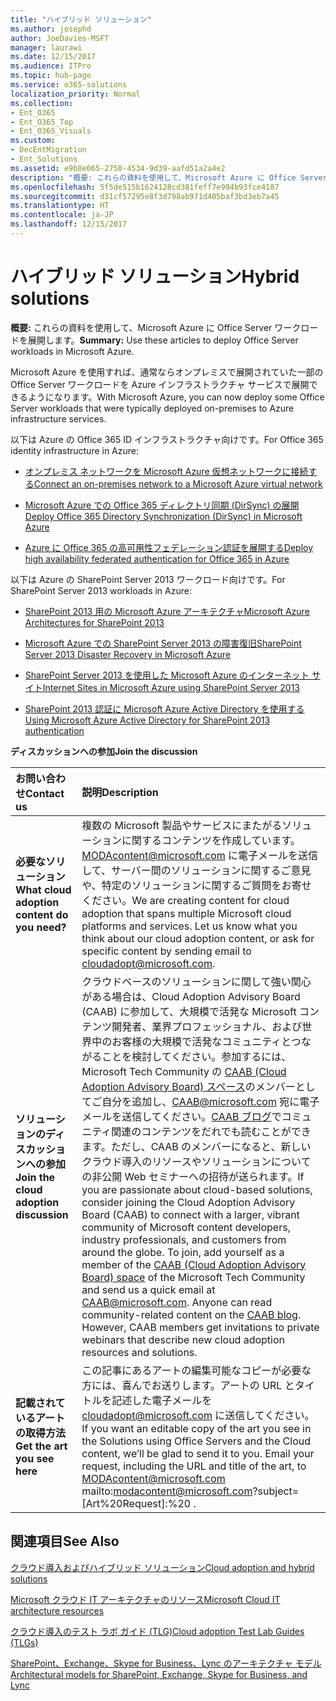 ```yaml
---
title: "ハイブリッド ソリューション"
ms.author: josephd
author: JoeDavies-MSFT
manager: laurawi
ms.date: 12/15/2017
ms.audience: ITPro
ms.topic: hub-page
ms.service: o365-solutions
localization_priority: Normal
ms.collection:
- Ent_O365
- Ent_O365_Top
- Ent_O365_Visuals
ms.custom:
- DecEntMigration
- Ent_Solutions
ms.assetid: e9b8e065-2750-4534-9d39-aafd51a2a4e2
description: "概要: これらの資料を使用して、Microsoft Azure に Office Server ワークロードを展開します。"
ms.openlocfilehash: 5f5de515b1624128cd381feff7e994b93fce4187
ms.sourcegitcommit: d31cf57295e8f3d798ab971d405baf3bd3eb7a45
ms.translationtype: HT
ms.contentlocale: ja-JP
ms.lasthandoff: 12/15/2017
---
```

# <a name="hybrid-solutions"></a><span data-ttu-id="3b8aa-103">ハイブリッド ソリューション</span><span class="sxs-lookup"><span data-stu-id="3b8aa-103">Hybrid solutions</span></span>

 <span data-ttu-id="3b8aa-104">**概要:** これらの資料を使用して、Microsoft Azure に Office Server ワークロードを展開します。</span><span class="sxs-lookup"><span data-stu-id="3b8aa-104">**Summary:** Use these articles to deploy Office Server workloads in Microsoft Azure.</span></span>
  
<span data-ttu-id="3b8aa-105">Microsoft Azure を使用すれば、通常ならオンプレミスで展開されていた一部の Office Server ワークロードを Azure インフラストラクチャ サービスで展開できるようになります。</span><span class="sxs-lookup"><span data-stu-id="3b8aa-105">With Microsoft Azure, you can now deploy some Office Server workloads that were typically deployed on-premises to Azure infrastructure services.</span></span>
  
<span data-ttu-id="3b8aa-106">以下は Azure の Office 365 ID インフラストラクチャ向けです。</span><span class="sxs-lookup"><span data-stu-id="3b8aa-106">For Office 365 identity infrastructure in Azure:</span></span>
  
- [<span data-ttu-id="3b8aa-107">オンプレミス ネットワークを Microsoft Azure 仮想ネットワークに接続する</span><span class="sxs-lookup"><span data-stu-id="3b8aa-107">Connect an on-premises network to a Microsoft Azure virtual network</span></span>](connect-an-on-premises-network-to-a-microsoft-azure-virtual-network.md)
    
- [<span data-ttu-id="3b8aa-108">Microsoft Azure での Office 365 ディレクトリ同期 (DirSync) の展開</span><span class="sxs-lookup"><span data-stu-id="3b8aa-108">Deploy Office 365 Directory Synchronization (DirSync) in Microsoft Azure</span></span>](deploy-office-365-directory-synchronization-dirsync-in-microsoft-azure.md)
    
- [<span data-ttu-id="3b8aa-109">Azure に Office 365 の高可用性フェデレーション認証を展開する</span><span class="sxs-lookup"><span data-stu-id="3b8aa-109">Deploy high availability federated authentication for Office 365 in Azure</span></span>](deploy-high-availability-federated-authentication-for-office-365-in-azure.md)
    
<span data-ttu-id="3b8aa-110">以下は Azure の SharePoint Server 2013 ワークロード向けです。</span><span class="sxs-lookup"><span data-stu-id="3b8aa-110">For SharePoint Server 2013 workloads in Azure:</span></span>
  
- [<span data-ttu-id="3b8aa-111">SharePoint 2013 用の Microsoft Azure アーキテクチャ</span><span class="sxs-lookup"><span data-stu-id="3b8aa-111">Microsoft Azure Architectures for SharePoint 2013</span></span>](microsoft-azure-architectures-for-sharepoint-2013.md)
    
- [<span data-ttu-id="3b8aa-112">Microsoft Azure での SharePoint Server 2013 の障害復旧</span><span class="sxs-lookup"><span data-stu-id="3b8aa-112">SharePoint Server 2013 Disaster Recovery in Microsoft Azure</span></span>](sharepoint-server-2013-disaster-recovery-in-microsoft-azure.md)
    
- [<span data-ttu-id="3b8aa-113">SharePoint Server 2013 を使用した Microsoft Azure のインターネット サイト</span><span class="sxs-lookup"><span data-stu-id="3b8aa-113">Internet Sites in Microsoft Azure using SharePoint Server 2013</span></span>](internet-sites-in-microsoft-azure-using-sharepoint-server-2013.md)
    
- [<span data-ttu-id="3b8aa-114">SharePoint 2013 認証に Microsoft Azure Active Directory を使用する</span><span class="sxs-lookup"><span data-stu-id="3b8aa-114">Using Microsoft Azure Active Directory for SharePoint 2013 authentication</span></span>](using-microsoft-azure-active-directory-for-sharepoint-2013-authentication.md)
    
<span data-ttu-id="3b8aa-115">**ディスカッションへの参加**</span><span class="sxs-lookup"><span data-stu-id="3b8aa-115">**Join the discussion**</span></span>

|<span data-ttu-id="3b8aa-116">**お問い合わせ**</span><span class="sxs-lookup"><span data-stu-id="3b8aa-116">**Contact us**</span></span>|<span data-ttu-id="3b8aa-117">**説明**</span><span class="sxs-lookup"><span data-stu-id="3b8aa-117">**Description**</span></span>|
|:-----|:-----|
|<span data-ttu-id="3b8aa-118">**必要なソリューション**</span><span class="sxs-lookup"><span data-stu-id="3b8aa-118">**What cloud adoption content do you need?**</span></span> <br/> |<span data-ttu-id="3b8aa-p101">複数の Microsoft 製品やサービスにまたがるソリューションに関するコンテンツを作成しています。[MODAcontent@microsoft.com](mailto:cloudadopt@microsoft.com?Subject=[Cloud%20Adoption%20Content%20Feedback]:%20) に電子メールを送信して、サーバー間のソリューションに関するご意見や、特定のソリューションに関するご質問をお寄せください。</span><span class="sxs-lookup"><span data-stu-id="3b8aa-p101">We are creating content for cloud adoption that spans multiple Microsoft cloud platforms and services. Let us know what you think about our cloud adoption content, or ask for specific content by sending email to [cloudadopt@microsoft.com](mailto:cloudadopt@microsoft.com?Subject=[Cloud%20Adoption%20Content%20Feedback]:%20).  </span></span><br/> |
|<span data-ttu-id="3b8aa-121">**ソリューションのディスカッションへの参加**</span><span class="sxs-lookup"><span data-stu-id="3b8aa-121">**Join the cloud adoption discussion**</span></span> <br/> |<span data-ttu-id="3b8aa-p102">クラウドベースのソリューションに関して強い関心がある場合は、Cloud Adoption Advisory Board (CAAB) に参加して、大規模で活発な Microsoft コンテンツ開発者、業界プロフェッショナル、および世界中のお客様の大規模で活発なコミュニティとつながることを検討してください。参加するには、Microsoft Tech Community の [CAAB (Cloud Adoption Advisory Board) スペース]((https://aka.ms/caab))のメンバーとしてご自分を追加し、[CAAB@microsoft.com](mailto:caab@microsoft.com?Subject=I%20just%20joined%20the%20Cloud%20Adoption%20Advisory%20Board!) 宛に電子メールを送信してください。[CAAB ブログ]((https://blogs.technet.com/b/solutions_advisory_board/))でコミュニティ関連のコンテンツをだれでも読むことができます。ただし、CAAB のメンバーになると、新しいクラウド導入のリソースやソリューションについての非公開 Web セミナーへの招待が送られます。</span><span class="sxs-lookup"><span data-stu-id="3b8aa-p102">If you are passionate about cloud-based solutions, consider joining the Cloud Adoption Advisory Board (CAAB) to connect with a larger, vibrant community of Microsoft content developers, industry professionals, and customers from around the globe. To join, add yourself as a member of the [CAAB (Cloud Adoption Advisory Board) space]((https://aka.ms/caab)) of the Microsoft Tech Community and send us a quick email at [CAAB@microsoft.com](mailto:caab@microsoft.com?Subject=I%20just%20joined%20the%20Cloud%20Adoption%20Advisory%20Board!). Anyone can read community-related content on the [CAAB blog]((https://blogs.technet.com/b/solutions_advisory_board/)). However, CAAB members get invitations to private webinars that describe new cloud adoption resources and solutions.  </span></span><br/> |
|<span data-ttu-id="3b8aa-125">**記載されているアートの取得方法**</span><span class="sxs-lookup"><span data-stu-id="3b8aa-125">**Get the art you see here**</span></span> <br/> |<span data-ttu-id="3b8aa-p103">この記事にあるアートの編集可能なコピーが必要な方には、喜んでお送りします。アートの URL とタイトルを記述した電子メールを [cloudadopt@microsoft.com](mailto:cloudadopt@microsoft.com?subject=[Art%20Request]:%20) に送信してください。</span><span class="sxs-lookup"><span data-stu-id="3b8aa-p103">If you want an editable copy of the art you see in the Solutions using Office Servers and the Cloud content, we’ll be glad to send it to you. Email your request, including the URL and title of the art, to  MODAcontent@microsoft.com mailto:modacontent@microsoft.com?subject=[Art%20Request]:%20 .</span></span><br/> |
   
## <a name="see-also"></a><span data-ttu-id="3b8aa-128">関連項目</span><span class="sxs-lookup"><span data-stu-id="3b8aa-128">See Also</span></span>

[<span data-ttu-id="3b8aa-129">クラウド導入およびハイブリッド ソリューション</span><span class="sxs-lookup"><span data-stu-id="3b8aa-129">Cloud adoption and hybrid solutions</span></span>](cloud-adoption-and-hybrid-solutions.md)
  
[<span data-ttu-id="3b8aa-130">Microsoft クラウド IT アーキテクチャのリソース</span><span class="sxs-lookup"><span data-stu-id="3b8aa-130">Microsoft Cloud IT architecture resources</span></span>](microsoft-cloud-it-architecture-resources.md)
  
[<span data-ttu-id="3b8aa-131">クラウド導入のテスト ラボ ガイド (TLG)</span><span class="sxs-lookup"><span data-stu-id="3b8aa-131">Cloud adoption Test Lab Guides (TLGs)</span></span>](cloud-adoption-test-lab-guides-tlgs.md)
  
[<span data-ttu-id="3b8aa-132">SharePoint、Exchange、Skype for Business、Lync のアーキテクチャ モデル</span><span class="sxs-lookup"><span data-stu-id="3b8aa-132">Architectural models for SharePoint, Exchange, Skype for Business, and Lync</span></span>](architectural-models-for-sharepoint-exchange-skype-for-business-and-lync.md)


